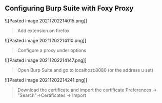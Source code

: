 ## Configuring Burp Suite with Foxy Proxy
![[Pasted image 20211202214015.png]]
> Add extension on firefox

![[Pasted image 20211202214110.png]]
> Configure a proxy under options

![[Pasted image 20211202214147.png]]
> Open Burp Suite and go to localhost:8080 (or the address u set)

![[Pasted image 20211202214241.png]]
> Download the certificate and import the certificate
> Preferences -> "Search"->Certificates -> Import  
